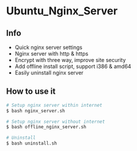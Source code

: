 # Ubuntu_Nginx_Server

## Info
  - Quick nginx server settings
  - Nginx server with http & https
  - Encrypt with three way, improve site security
  - Add offline install script, support i386 & amd64
  - Easily uninstall nginx server

## How to use it

```bash
# Setup nginx server within internet
$ bash nginx_server.sh

# Setup nginx server without internet
$ bash offline_nginx_server.sh

# Uninstall
$ bash uninstall.sh

```
